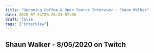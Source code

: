 ```yaml
---
title: "Upcoming Coffee & Open Source Interview - Shaun Walker"
date: 2020-07-04T09:26:21-07:00
draft: false
tags: ["interview"]
---
```


## Shaun Walker - 8/05/2020 on Twitch

<br /><br /><br /><br />
<br /><br /><br /><br /><br /><br /><br /><br />